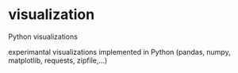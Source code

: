 # visualization
Python visualizations

experimantal visualizations implemented in Python (pandas, numpy, matplotlib, requests, zipfile,...)
